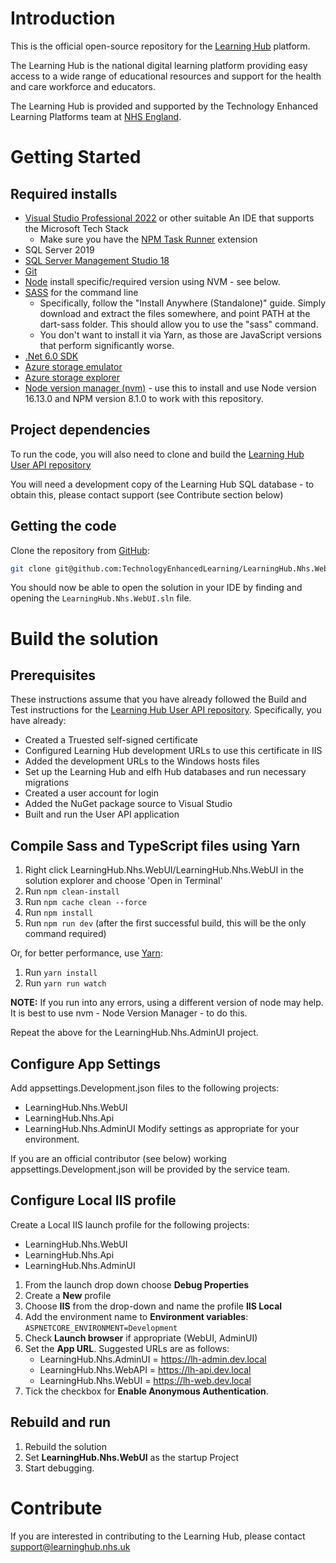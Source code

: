 # Introduction
This is the official open-source repository for the [Learning Hub](https://learninghub.nhs.uk/) platform. 

The Learning Hub is the national digital learning platform providing easy access to a wide range of educational resources and support for the health and care workforce and educators.

The Learning Hub is provided and supported by the Technology Enhanced Learning Platforms team at [NHS England](https://www.england.nhs.uk/).

# Getting Started

## Required installs 
- [Visual Studio Professional 2022](https://visualstudio.microsoft.com/downloads/) or other suitable An IDE that supports the Microsoft Tech Stack
  - Make sure you have the [NPM Task Runner](https://marketplace.visualstudio.com/items?itemName=MadsKristensen.NPMTaskRunner) extension
- SQL Server 2019
- [SQL Server Management Studio 18](https://docs.microsoft.com/en-us/sql/ssms/download-sql-server-management-studio-ssms?view=sql-server-ver15)
- [Git](https://git-scm.com/download)
- [Node](https://nodejs.org/en/download/) install specific/required version using NVM - see below.
- [SASS](https://www.sass-lang.com/install) for the command line
    - Specifically, follow the "Install Anywhere (Standalone)" guide. Simply download and extract the files somewhere, and point PATH at the dart-sass folder. This should allow you to use the "sass" command.
    - You don't want to install it via Yarn, as those are JavaScript versions that perform significantly worse.
- [.Net 6.0 SDK](https://dotnet.microsoft.com/en-us/download/dotnet/6.0)
- [Azure storage emulator](https://dotnet.microsoft.com/en-us/download/dotnet/6.0)
- [Azure storage explorer](https://azure.microsoft.com/en-gb/features/storage-explorer/#overview)
- [Node version manager (nvm)](https://github.com/coreybutler/nvm-windows/releases) - use this to install and use Node version 16.13.0 and NPM version 8.1.0 to work with this repository.

## Project dependencies

To run the code, you will also need to clone and build the [Learning Hub User API repository](https://github.com/TechnologyEnhancedLearning/LearningHub.Nhs.UserApi)

You will need a development copy of the Learning Hub SQL database - to obtain this, please contact support (see Contribute section below)

## Getting the code

Clone the repository from [GitHub](https://github.com/TechnologyEnhancedLearning/LearningHub.Nhs.WebUI):

```bash
git clone git@github.com:TechnologyEnhancedLearning/LearningHub.Nhs.WebUI.git
```

You should now be able to open the solution in your IDE by finding and opening the `LearningHub.Nhs.WebUI.sln` file.

# Build the solution

## Prerequisites
These instructions assume that you have already followed the Build and Test instructions for the [Learning Hub User API repository](https://github.com/TechnologyEnhancedLearning/LearningHub.Nhs.UserApi). Specifically, you have already:
- Created a Truested self-signed certificate
- Configured Learning Hub development URLs to use this certificate in IIS
- Added the development URLs to the Windows hosts files
- Set up the Learning Hub and elfh Hub databases and run necessary migrations
- Created a user account for login
- Added the NuGet package source to Visual Studio
- Built and run the User API application

## Compile Sass and TypeScript files using Yarn
1. Right click LearningHub.Nhs.WebUI/LearningHub.Nhs.WebUI in the solution explorer and choose 'Open in Terminal'
2. Run `npm clean-install`
3. Run `npm cache clean --force`
4. Run `npm install`
5. Run `npm run dev` (after the first successful build, this will be the only command required)

Or, for better performance, use [Yarn](https://classic.yarnpkg.com/lang/en/docs/install/):

1. Run `yarn install`
2. Run `yarn run watch`

**NOTE:** If you run into any errors, using a different version of node may help. It is best to use nvm - Node Version Manager - to do this.

Repeat the above for the LearningHub.Nhs.AdminUI project.

## Configure App Settings

Add appsettings.Development.json files to the following projects:
- LearningHub.Nhs.WebUI
- LearningHub.Nhs.Api
- LearningHub.Nhs.AdminUI
Modify settings as appropriate for your environment.

If you are an official contributor (see below) working appsettings.Development.json will be provided by the service team.

## Configure Local IIS profile

Create a Local IIS launch profile for the following projects:
- LearningHub.Nhs.WebUI
- LearningHub.Nhs.Api
- LearningHub.Nhs.AdminUI

1. From the launch drop down choose **Debug Properties**
2. Create a **New** profile
3. Choose **IIS** from the drop-down and name the profile **IIS Local**
4. Add the environment name to **Environment variables**: `ASPNETCORE_ENVIRONMENT=Development`
5. Check **Launch browser** if appropriate (WebUI, AdminUI)
6. Set the **App URL**. Suggested URLs are as follows:
   - LearningHub.Nhs.AdminUI = https://lh-admin.dev.local
   - LearningHub.Nhs.WebAPI = https://lh-api.dev.local
   - LearningHub.Nhs.WebUI = https://lh-web.dev.local
7. Tick the checkbox for **Enable Anonymous Authentication**. 

## Rebuild and run 

1. Rebuild the solution
2. Set **LearningHub.Nhs.WebUI** as the startup Project
3. Start debugging.


# Contribute
If you are interested in contributing to the Learning Hub, please contact [support@learninghub.nhs.uk](mailto:support@learninghub.nhs.uk)
